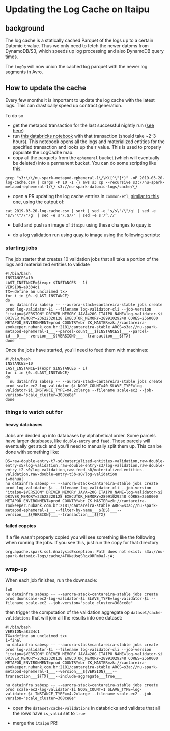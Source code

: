 # Updating the Log Cache on Itaipu

## background

The log cache is a statically cached Parquet of the logs up to a certain Datomic `t` value.
Thus we only need to fetch the newer datoms from DynamoDB/S3, which speeds up log processing and also DynamoDB query times.

The `LogOp` will now union the cached log parquet with the newer log segments in Avro.

## How to update the cache

Every few months it is important to update the log cache with the latest logs.
This can drastically speed up contract generation.

To do so
 - get the metapod transaction for the last successful nightly run ([see here](monitoring_nightly_run.md#finding-the-transaction-id))
 - run [this databricks notebook](https://nubank.cloud.databricks.com/#notebook/231312/command/231314) with that transaction (should take ~2-3 hours). This notebook opens all the logs and materialized entities for the specified transaction and looks up the `T` value. This is used to properly populate the LogCache map.
 - copy all the parquets from the `ephemeral` bucket (which will eventually be deleted) into a permanent bucket. You can do some scripting like this:

```
grep "s3:\/\/nu-spark-metapod-ephemeral-1\/\K([^\"]*)" -oP 2019-03-20-log-cache.csv | xargs -P 10 -I {} aws s3 cp --recursive s3://nu-spark-metapod-ephemeral-1/{} s3://nu-spark-datomic-logs/cache/{}
```

 - open a PR updating the log cache entries in `common-etl`, [similar to this one](https://github.com/nubank/itaipu/pull/6426), using the output of:

```
cat 2019-03-20-log-cache.csv | sort | sed -e 's/s\"/\"/g' | sed -e 's/\"\"/\"/g' | sed -e s'/.$//' | sed -e s'/^.//'
```

 - build and push an image of `itaipu` using these changes to quay.io

 - do a log validation run using quay.io image using the following scripts:

### starting jobs
The job starter that creates 10 validation jobs that all take a portion of the logs and materialized entities to validate

```
#!/bin/bash
INSTANCES=10
LAST_INSTANCE=$(expr $INSTANCES - 1)
VERSION=a8334c1
TX=<define an unclaimed tx>
for i in {0..$LAST_INSTANCE}
do
  nu datainfra sabesp -- --aurora-stack=cantareira-stable jobs create prod log-validator-$i --filename log-validator-cli --job-version "itaipu=$VERSION" DRIVER_MEMORY_JAVA=20G ITAIPU_NAME=log-validator-$i DRIVER_MEMORY=23622320128 EXECUTOR_MEMORY=28991029248 CORES=2560000 METAPOD_ENVIRONMENT=prod COUNTRY=br ZK_MASTER=zk://cantareira-zookeeper.nubank.com.br:2181/cantareira-stable ARGS=s3a://nu-spark-metapod-ephemeral-1___--parcel-count___${INSTANCES}___--parcel-id___0___--version___${VERSION}___--transaction___${TX}
done
```

Once the jobs have started, you'll need to feed them with machines:

```
#!/bin/bash
INSTANCES=10
LAST_INSTANCE=$(expr $INSTANCES - 1)
for i in {0..$LAST_INSTANCE}
do
  nu datainfra sabesp -- --aurora-stack=cantareira-stable jobs create prod scale-ec2-log-validator-$i NODE_COUNT=40 SLAVE_TYPE=log-validator-$i INSTANCE_TYPE=m4.2xlarge --filename scale-ec2 --job-version="scale_cluster=308ce8e"
done
```



### things to watch out for

#### heavy databases
Jobs are divided up into databases by alphabetical order. Some parcels have larger databases, like `double-entry` and `feed`. Those parcels will eventually get stuck and you'll need to manually split them up.
This can be done with something like:

```
DS=raw-double-entry-t7-s0/materialized-entities-validation,raw-double-entry-s5/log-validation,raw-double-entry-s3/log-validation,raw-double-entry-t2-s0/log-validation,raw-feed-s0/materialized-entities-validation,raw-double-entry-t5b-s0/log-validation
i=manual
nu datainfra sabesp -- --aurora-stack=cantareira-stable jobs create prod log-validator-$i --filename log-validator-cli --job-version "itaipu=$VERSION" DRIVER_MEMORY_JAVA=20G ITAIPU_NAME=log-validator-$i DRIVER_MEMORY=23622320128 EXECUTOR_MEMORY=28991029248 CORES=2560000 METAPOD_ENVIRONMENT=prod COUNTRY=br ZK_MASTER=zk://cantareira-zookeeper.nubank.com.br:2181/cantareira-stable ARGS=s3a://nu-spark-metapod-ephemeral-1___--filter-by-name___${DS}___--version___${VERSION}___--transaction___${TX}
```

#### failed coppies
If a file wasn't properly copied you will see something like the following when running the jobs. If you see this, just run the copy for that directory

```
org.apache.spark.sql.AnalysisException: Path does not exist: s3a://nu-spark-datomic-logs/cache/4FUNeUsqSRqxORFm0aJ-jA;
```


### wrap-up

When each job finishes, run the downsacle:

```
i=0
nu datainfra sabesp -- --aurora-stack=cantareira-stable jobs create prod downscale-ec2-log-validator-$i SLAVE_TYPE=log-validator-$i --filename scale-ec2 --job-version="scale_cluster=308ce8e"
```

then trigger the computation of the validation aggregate op `dataset/cache-validations` that will join all the results into one dataset:

```
#!/bin/bash
VERSION=a8334c1
TX=<define an unclaimed tx>
i=final
nu datainfra sabesp -- --aurora-stack=cantareira-stable jobs create prod log-validator-$i --filename log-validator-cli --job-version "itaipu=$VERSION" DRIVER_MEMORY_JAVA=20G ITAIPU_NAME=log-validator-$i DRIVER_MEMORY=23622320128 EXECUTOR_MEMORY=28991029248 CORES=2560000 METAPOD_ENVIRONMENT=prod COUNTRY=br ZK_MASTER=zk://cantareira-zookeeper.nubank.com.br:2181/cantareira-stable ARGS=s3a://nu-spark-metapod-ephemeral-1___--version___${VERSION}___--transaction___${TX}___--include-aggregate___true___

nu datainfra sabesp -- --aurora-stack=cantareira-stable jobs create prod scale-ec2-log-validator-$i NODE_COUNT=1 SLAVE_TYPE=log-validator-$i INSTANCE_TYPE=m4.2xlarge --filename scale-ec2 --job-version="scale_cluster=308ce8e"
```

 - open the `dataset/cache-validations` in databricks and validate that all the rows have `is_valid` set to `true`

 - merge the `itaipu` PR!
